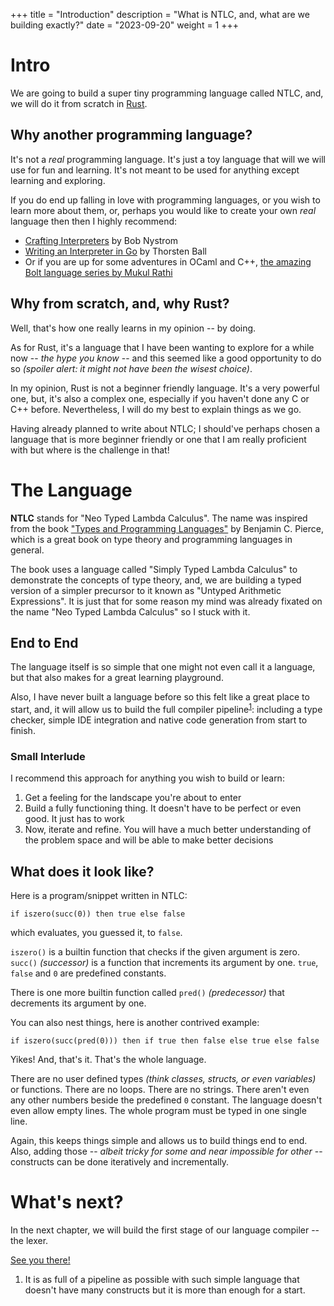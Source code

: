 +++
title = "Introduction"
description = "What is NTLC, and, what are we building exactly?"
date = "2023-09-20"
weight = 1
+++

# Intro

We are going to build a super tiny programming language called NTLC, and, we will do it from scratch in [Rust](https://www.rust-lang.org/).

## Why another programming language?

It's not a _real_ programming language. It's just a toy language that will we will use for fun and learning. It's not meant to be used for anything except learning and exploring.

If you do end up falling in love with programming languages, or you wish to learn more about them, or, perhaps you would like to create your own _real_ language then then I highly recommend:

- [Crafting Interpreters](https://craftinginterpreters.com/) by Bob Nystrom
- [Writing an Interpreter in Go](https://interpreterbook.com/) by Thorsten Ball
- Or if you are up for some adventures in OCaml and C++, [the amazing Bolt language series by Mukul Rathi](https://mukulrathi.com/create-your-own-programming-language/intro-to-compiler/)

## Why from scratch, and, why Rust?

Well, that's how one really learns in my opinion -- by doing.

As for Rust, it's a language that I have been wanting to explore for a while now -- _the hype you know_ -- and this seemed like a good opportunity to do so _(spoiler alert: it might not have been the wisest choice)_.

In my opinion, Rust is not a beginner friendly language. It's a very powerful one, but, it's also a complex one, especially if you haven't done any C or C++ before. Nevertheless, I will do my best to explain things as we go.

Having already planned to write about NTLC; I should've perhaps chosen a language that is more beginner friendly or one that I am really proficient with but where is the challenge in that!

# The Language

**NTLC** stands for "Neo Typed Lambda Calculus". The name was inspired from the book ["Types and Programming Languages"](https://www.cis.upenn.edu/~bcpierce/tapl/) by Benjamin C. Pierce, which is a great book on type theory and programming languages in general.

The book uses a language called "Simply Typed Lambda Calculus" to demonstrate the concepts of type theory, and, we are building a typed version of a simpler precursor to it known as "Untyped Arithmetic Expressions". It is just that for some reason my mind was already fixated on the name "Neo Typed Lambda Calculus" so I stuck with it.

## End to End

The language itself is so simple that one might not even call it a language, but that also makes for a great learning playground.

Also, I have never built a language before so this felt like a great place to start, and, it will allow us to build the full compiler pipeline<sup><a href="#full_compiler_pipeline">1</a></sup>: including a type checker, simple IDE integration and native code generation from start to finish.

### Small Interlude

I recommend this approach for anything you wish to build or learn:

1. Get a feeling for the landscape you're about to enter
2. Build a fully functioning thing. It doesn't have to be perfect or even good. It just has to work
3. Now, iterate and refine. You will have a much better understanding of the problem space and will be able to make better decisions

## What does it look like?

Here is a program/snippet written in NTLC:

```ntlc
if iszero(succ(0)) then true else false
```

which evaluates, you guessed it, to `false`.

`iszero()` is a builtin function that checks if the given argument is zero. `succ()` _(successor)_ is a function that increments its argument by one. `true`, `false` and `0` are predefined constants.

There is one more builtin function called `pred()` _(predecessor)_ that decrements its argument by one.

You can also nest things, here is another contrived example:

```ntlc
if iszero(succ(pred(0))) then if true then false else true else false
```

Yikes! And, that's it. That's the whole language.

There are no user defined types _(think classes, structs, or even variables)_ or functions. There are no loops. There are no strings. There aren't even any other numbers beside the predefined `0` constant. The language doesn't even allow empty lines. The whole program must be typed in one single line.

Again, this keeps things simple and allows us to build things end to end. Also, adding those -- _albeit tricky for some and near impossible for other_ -- constructs can be done iteratively and incrementally.

# What's next?

In the next chapter, we will build the first stage of our language compiler -- the lexer.

[See you there!](@/ntlc/lexer/index.md)

<ol id="footnotes"> 
 <li id="full_compiler_pipeline">It is as full of a pipeline as possible with such simple language that doesn't have many constructs but it is more than enough for a start.</li>
</ol>
